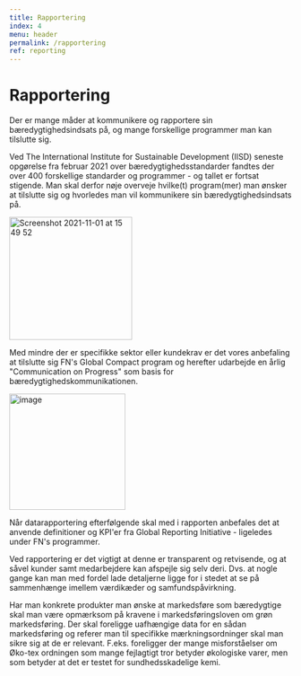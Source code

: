 ```yaml
---
title: Rapportering
index: 4
menu: header
permalink: /rapportering
ref: reporting
---
```


# Rapportering

Der er mange måder at kommunikere og rapportere sin bæredygtighedsindsats på, og mange forskellige programmer man kan tilslutte sig. 

Ved The International Institute for Sustainable Development (IISD) seneste opgørelse fra februar 2021 over bæredygtighedsstandarder fandtes der over 400 forskellige standarder og programmer - og tallet er fortsat stigende. 
Man skal derfor nøje overveje hvilke(t) program(mer) man ønsker at tilslutte sig og hvorledes man vil kommunikere sin bæredygtighedsindsats på. 

<img width="219" alt="Screenshot 2021-11-01 at 15 49 52" src="https://user-images.githubusercontent.com/75361000/139691036-e78266fd-000d-42f2-8542-c4cf2f181623.png#pull-right">

Med mindre der er specifikke sektor eller kundekrav er det vores anbefaling at tilslutte sig FN's Global Compact program og herefter udarbejde en årlig "Communication on Progress" som basis for bæredygtighedskommunikationen. 



<img width="207" alt="image" src="https://user-images.githubusercontent.com/75361000/139690616-88511828-c3d6-4e4b-8eac-53b0e2771489.png#pull-left">

Når datarapportering efterfølgende skal med i rapporten anbefales det at anvende definitioner og KPI'er fra Global Reporting Initiative - ligeledes under FN's programmer. 

Ved rapportering er det vigtigt at denne er transparent og retvisende, og at såvel kunder samt medarbejdere kan afspejle sig selv deri. Dvs. at nogle gange kan man med fordel lade detaljerne ligge for i stedet at se på sammenhænge imellem værdikæder og samfundspåvirkning. 



Har man konkrete produkter man ønske at markedsføre som bæredygtige skal man være opmærksom på kravene i markedsføringsloven om grøn markedsføring. Der skal foreligge uafhængige data for en sådan markedsføring og referer man til specifikke mærkningsordninger skal man sikre sig at de er relevant. F.eks. foreligger der mange misforståelser om Øko-tex ordningen som mange fejlagtigt tror betyder økologiske varer, men som betyder at det er testet for sundhedsskadelige kemi.
